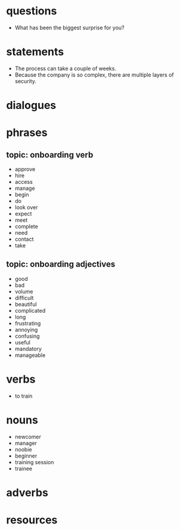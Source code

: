 # questions
- What has been the biggest surprise for you?

# statements

 - The process can take a couple of weeks.
 - Because the company is so complex, there are multiple layers of security.

# dialogues

# phrases


## topic:  onboarding verb
- approve
- hire
- access
- manage
- begin
- do
- look over
- expect
- meet
- complete
- need
- contact
- take


## topic: onboarding adjectives
- good
- bad
- volume 
- difficult
- beautiful
- complicated
- long
- frustrating
- annoying
- confusing
- useful
- mandatory
- manageable




# verbs
- to train
# nouns
- newcomer
- manager
- noobie
- beginner
- training session
- trainee
# adverbs

# resources
